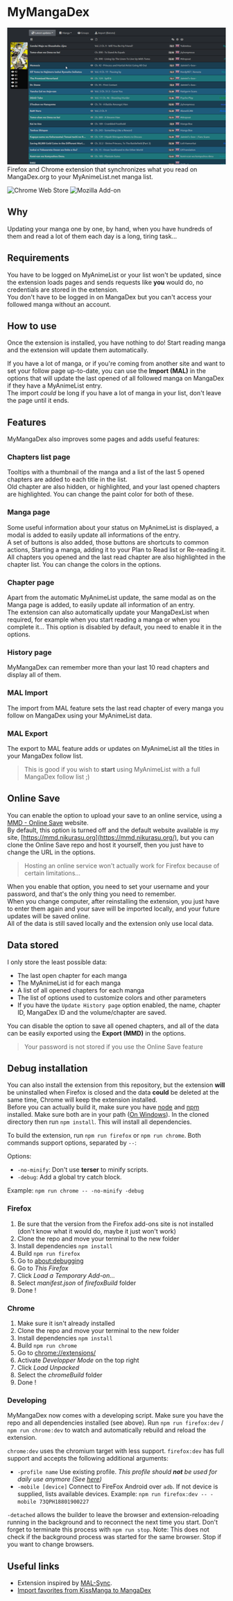 # MyMangaDex

![Follow page Screenshot](screenshots/follow.png)  
Firefox and Chrome extension that synchronizes what you read on MangaDex.org to your MyAnimeList.net manga list.

![Chrome Web Store](https://img.shields.io/chrome-web-store/v/ihejddjcdmdppiimegmknbcaiebklajl?label=Chrome&logo=google%20chrome&style=for-the-badge)
![Mozilla Add-on](https://img.shields.io/amo/v/mymangadex?label=Firefox&logo=firefox&style=for-the-badge)

## Why

Updating your manga one by one, by hand, when you have hundreds of them and read a lot of them each day is a long, tiring task...

## Requirements

You have to be logged on MyAnimeList or your list won't be updated, since the extension loads pages and sends requests like **you** would do, no credentials are stored in the extension.  
You don't have to be logged in on MangaDex but you can't access your followed manga without an account.

## How to use

Once the extension is installed, you have nothing to do!
Start reading manga and the extension will update them automatically.

If you have a lot of manga, or if you're coming from another site and want to set your follow page up-to-date, you can use the **Import (MAL)** in the options that will update the last opened of all followed manga on MangaDex if they have a MyAnimeList entry.  
The import *could* be long if you have a lot of manga in your list, don't leave the page until it ends.

## Features

MyMangaDex also improves some pages and adds useful features:

### Chapters list page

Tooltips with a thumbnail of the manga and a list of the last 5 opened chapters are added to each title in the list.  
Old chapter are also hidden, or highlighted, and your last opened chapters are highlighted. You can change the paint color for both of these.

### Manga page

Some useful information about your status on MyAnimeList is displayed, a modal is added to easily update all informations of the entry.  
A set of buttons is also added, those buttons are shortcuts to common actions, Starting a manga, adding it to your Plan to Read list or Re-reading it.  
All chapters you opened and the last read chapter are also highlighted in the chapter list. You can change the colors in the options.

### Chapter page

Apart from the automatic MyAnimeList update, the same modal as on the Manga page is added, to easily update all information of an entry.  
The extension can also automatically update your MangaDexList when required, for example when you start reading a manga or when you complete it... This option is disabled by default, you need to enable it in the options.

### History page

MyMangaDex can remember more than your last 10 read chapters and display all of them.

### MAL Import

The import from MAL feature sets the last read chapter of every manga you follow on MangaDex using your MyAnimeList data.

### MAL Export

The export to MAL feature adds or updates on MyAnimeList all the titles in your MangaDex follow list.

> This is good if you wish to **start** using MyAnimeList with a full MangaDex follow list ;)

## Online Save

You can enable the option to upload your save to an online service, using a [MMD - Online Save](https://github.com/Glagan/MyMangaDex-OnlineSave) website.  
By default, this option is turned off and the default website available is my site, [https://mmd.nikurasu.org](https://mmd.nikurasu.org/), but you can clone the Online Save repo and host it yourself, then you just have to change the URL in the options.  

> Hosting an online service won't actually work for Firefox because of certain limitations...

When you enable that option, you need to set your username and your password, and that's the only thing you need to remember.  
When you change computer, after reinstalling the extension, you just have to enter them again and your save will be imported locally, and your future updates will be saved online.  
All of the data is still saved locally and the extension only use local data.

## Data stored

I only store the least possible data:

* The last open chapter for each manga
* The MyAnimeList id for each manga
* A list of all opened chapters for each manga
* The list of options used to customize colors and other parameters
* If you have the ``Update History page`` option enabled, the name, chapter ID, MangaDex ID and the volume/chapter are saved.

You can disable the option to save all opened chapters, and all of the data can be easily exported using the **Export (MMD)** in the options.

> Your password is not stored if you use the Online Save feature

## Debug installation

You can also install the extension from this repository, but the extension **will** be uninstalled when Firefox is closed and the data **could** be deleted at the same time, Chrome will keep the extension installed.  
Before you can actually build it, make sure you have [node](https://nodejs.org) and [npm](https://www.npmjs.com) installed. Make sure both are in your path ([On Windows](https://stackoverflow.com/a/27864253)). In the cloned directory then run ``npm install``. This will install all dependencies.

To build the extension, run ``npm run firefox`` or ``npm run chrome``. Both commands support options, separated by ``--``:

Options:

* ``-no-minify``: Don't use **terser** to minify scripts.
* ``-debug``: Add a global try catch block.

Example: ``npm run chrome -- -no-minify -debug``

### Firefox

1. Be sure that the version from the Firefox add-ons site is not installed (don't know what it would do, maybe it just won't work)
2. Clone the repo and move your terminal to the new folder
3. Install dependencies ``npm install``
4. Build ``npm run firefox``
5. Go to [about:debugging](about:debugging)
6. Go to *This Firefox*
7. Click *Load a Temporary Add-on...*
8. Select *manifest.json* of *firefoxBuild* folder
9. Done !

### Chrome

1. Make sure it isn't already installed
2. Clone the repo and move your terminal to the new folder
3. Install dependencies ``npm install``
4. Build ``npm run chrome``
5. Go to [chrome://extensions/](chrome://extensions/)
6. Activate *Developper Mode* on the top right
7. Click *Load Unpacked*
8. Select the *chromeBuild* folder
9. Done !

### Developing

MyMangaDex now comes with a developing script.
Make sure you have the repo and all dependencies installed (see above).
Run ``npm run firefox:dev`` / ``npm run chrome:dev`` to watch and automatically rebuild and reload the extension.

`chrome:dev` uses the chromium target with less support.
`firefox:dev` has full support and accepts the following additional arguments:
- `-profile name` Use existing profile. *This profile should **not** be used for daily use anymore (See [here](https://extensionworkshop.com/documentation/develop/web-ext-command-reference/#web-ext_run))*
- `-mobile [device]` Connect to FireFox Android over `adb`. If not device is supplied, lists available devices.
Example: ``npm run firefox:dev -- -mobile 73QPH18801900227``

``-detached`` allows the builder to leave the browser and extension-reloading running in the background and to reconnect the next time you start. Don't forget to terminate this process with ``npm run stop``. Note: This does not check if the background process was started for the same browser. Stop if you want to change browsers.

## Useful links

* Extension inspired by [MAL-Sync](https://github.com/lolamtisch/MALSync).
* [Import favorites from KissManga to MangaDex](https://old.reddit.com/r/manga/comments/8qebu4/import_kissmanga_bookmarks_to_mangadex/)
